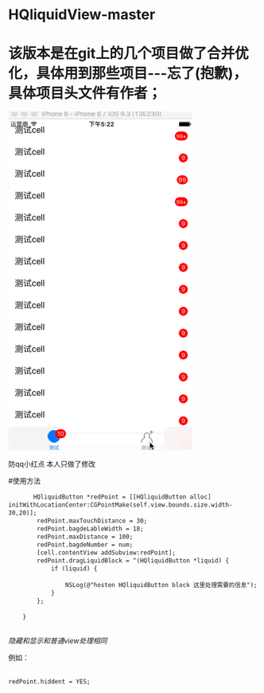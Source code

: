 # HQliquidView-master

# 该版本是在git上的几个项目做了合并优化，具体用到那些项目---忘了(抱歉)，具体项目头文件有作者；
![](https://github.com/hosten1/HQliquidView-master/blob/master/HQliquidView/recode.gif)  

防qq小红点 本人只做了修改

#使用方法
```
       HQliquidButton *redPoint = [[HQliquidButton alloc] initWithLocationCenter:CGPointMake(self.view.bounds.size.width-30,20)];
        redPoint.maxTouchDistance = 30;
        redPoint.bagdeLableWidth = 18;
        redPoint.maxDistance = 100;
        redPoint.bagdeNumber = num;
        [cell.contentView addSubview:redPoint];
        redPoint.dragLiquidBlock = ^(HQliquidButton *liquid) {
            if (liquid) {
               
                NSLog(@"hosten HQliquidButton block 这里处理需要的信息");
            }
        };
     
    }


```
*隐藏和显示和普通view处理相同*

例如：
```

redPoint.hiddent = YES;
```

